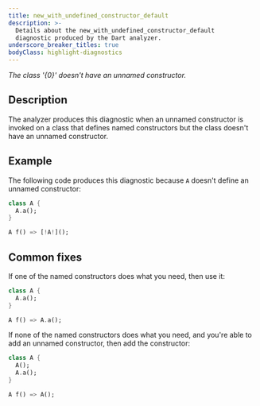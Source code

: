 ```yaml
---
title: new_with_undefined_constructor_default
description: >-
  Details about the new_with_undefined_constructor_default
  diagnostic produced by the Dart analyzer.
underscore_breaker_titles: true
bodyClass: highlight-diagnostics
---
```


_The class '{0}' doesn't have an unnamed constructor._

## Description

The analyzer produces this diagnostic when an unnamed constructor is
invoked on a class that defines named constructors but the class doesn't
have an unnamed constructor.

## Example

The following code produces this diagnostic because `A` doesn't define an
unnamed constructor:

```dart
class A {
  A.a();
}

A f() => [!A!]();
```

## Common fixes

If one of the named constructors does what you need, then use it:

```dart
class A {
  A.a();
}

A f() => A.a();
```

If none of the named constructors does what you need, and you're able to
add an unnamed constructor, then add the constructor:

```dart
class A {
  A();
  A.a();
}

A f() => A();
```
